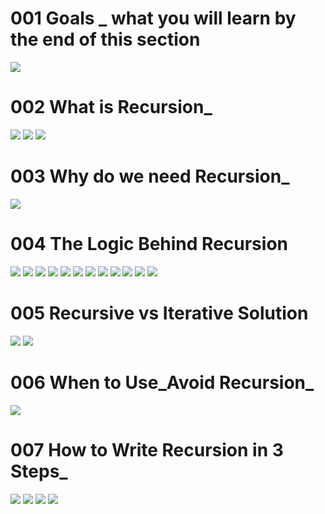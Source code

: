 # 001 Goals _ what you will learn by the end of this section
![](Images/2022-10-02-00-30-00.png)

# 002 What is Recursion_
![](Images/2022-10-02-00-38-13.png)
![](Images/2022-10-02-00-39-56.png)
![](Images/2022-10-02-00-40-53.png)

# 003 Why do we need Recursion_
![](Images/2022-10-02-00-45-58.png)

# 004 The Logic Behind Recursion
![](Images/2022-10-02-00-48-20.png)
![](Images/2022-10-02-00-48-43.png)
![](Images/2022-10-02-00-51-30.png)
![](Images/2022-10-02-00-52-04.png)
![](Images/2022-10-02-00-52-29.png)
![](Images/2022-10-02-00-52-49.png)
![](Images/2022-10-02-00-53-24.png)
![](Images/2022-10-02-00-56-42.png)
![](Images/2022-10-02-00-57-22.png)
![](Images/2022-10-02-00-57-45.png)
![](Images/2022-10-02-00-58-54.png)
![](Images/2022-10-02-00-59-20.png)

# 005 Recursive vs Iterative Solution
![](Images/2022-10-02-01-01-34.png)
![](Images/2022-10-02-01-04-41.png)

# 006 When to Use_Avoid Recursion_
![](Images/2022-10-02-01-15-27.png)

# 007 How to Write Recursion in 3 Steps_
![](Images/2022-10-02-01-18-06.png)
![](Images/2022-10-02-01-33-34.png)
![](Images/2022-10-02-01-18-33.png)
![](Images/2022-10-02-01-32-02.png)